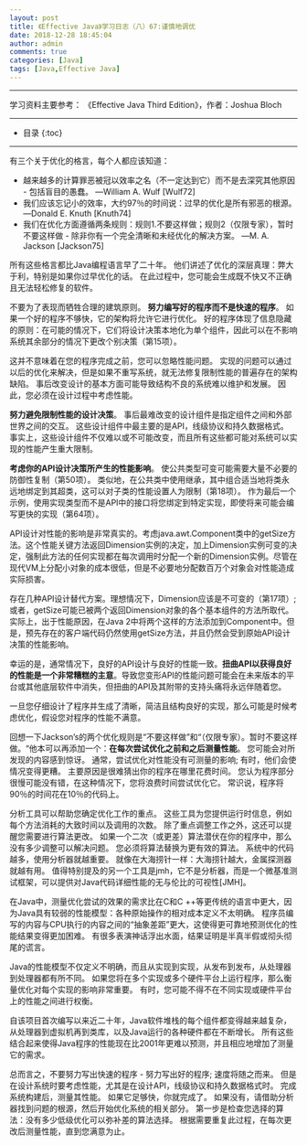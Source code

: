 ```yaml
---
layout: post
title: 《Effective Java》学习日志（八）67:谨慎地调优
date: 2018-12-28 18:45:04
author: admin
comments: true
categories: [Java]
tags: [Java,Effective Java]
---
```




<!-- more -->

------

学习资料主要参考： 《Effective Java Third Edition》，作者：Joshua Bloch

------




* 目录
{:toc}

------

有三个关于优化的格言，每个人都应该知道：

- 越来越多的计算罪恶被冠以效率之名（不一定达到它）而不是去深究其他原因 - 包括盲目的愚蠢。 —William A. Wulf [Wulf72]
- 我们应该忘记小的效率，大约97％的时间说：过早的优化是所有邪恶的根源。 —Donald E. Knuth [Knuth74]
- 我们在优化方面遵循两条规则：规则1.不要这样做；规则2（仅限专家），暂时不要这样做 - 除非你有一个完全清晰和未经优化的解决方案。 —M. A. Jackson [Jackson75]

所有这些格言都比Java编程语言早了二十年。 他们讲述了优化的深层真理：弊大于利，特别是如果你过早优化的话。 在此过程中，您可能会生成既不快又不正确且无法轻松修复的软件。

不要为了表现而牺牲合理的建筑原则。 **努力编写好的程序而不是快速的程序**。 如果一个好的程序不够快，它的架构将允许它进行优化。 好的程序体现了信息隐藏的原则：在可能的情况下，它们将设计决策本地化为单个组件，因此可以在不影响系统其余部分的情况下更改个别决策（第15项）。

这并不意味着在您的程序完成之前，您可以忽略性能问题。 实现的问题可以通过以后的优化来解决，但是如果不重写系统，就无法修复限制性能的普遍存在的架构缺陷。 事后改变设计的基本方面可能导致结构不良的系统难以维护和发展。 因此，您必须在设计过程中考虑性能。

**努力避免限制性能的设计决策**。 事后最难改变的设计组件是指定组件之间和外部世界之间的交互。 这些设计组件中最主要的是API，线级协议和持久数据格式。 事实上，这些设计组件不仅难以或不可能改变，而且所有这些都可能对系统可以实现的性能产生重大限制。

**考虑你的API设计决策所产生的性能影响**。 使公共类型可变可能需要大量不必要的防御性复制（第50项）。 类似地，在公共类中使用继承，其中组合适当地将类永远地绑定到其超类，这可以对子类的性能设置人为限制（第18项）。 作为最后一个示例，使用实现类型而不是API中的接口将您绑定到特定实现，即使将来可能会编写更快的实现（第64项）。

API设计对性能的影响是非常真实的。考虑java.awt.Component类中的getSize方法。这个性能关键方法返回Dimension实例的决定，加上Dimension实例可变的决定，强制此方法的任何实现都在每次调用时分配一个新的Dimension实例。尽管在现代VM上分配小对象的成本很低，但是不必要地分配数百万个对象会对性能造成实际损害。

存在几种API设计替代方案。理想情况下，Dimension应该是不可变的（第17项）;或者，getSize可能已被两个返回Dimension对象的各个基本组件的方法所取代。实际上，出于性能原因，在Java 2中将两个这样的方法添加到Component中。但是，预先存在的客户端代码仍然使用getSize方法，并且仍然会受到原始API设计决策的性能影响。

幸运的是，通常情况下，良好的API设计与良好的性能一致。**扭曲API以获得良好的性能是一个非常糟糕的主意**。导致您变形API的性能问题可能会在未来版本的平台或其他底层软件中消失，但扭曲的API及其附带的支持头痛将永远伴随着您。

一旦您仔细设计了程序并生成了清晰，简洁且结构良好的实现，那么可能是时候考虑优化，假设您对程序的性能不满意。

回想一下Jackson’s的两个优化规则是“不要这样做”和“（仅限专家）。暂时不要这样做。“他本可以再添加一个：**在每次尝试优化之前和之后测量性能**。 您可能会对所发现的内容感到惊讶。 通常，尝试优化对性能没有可测量的影响; 有时，他们会使情况变得更糟。 主要原因是很难猜出你的程序在哪里花费时间。 您认为程序部分很慢可能没有错，在这种情况下，您将浪费时间尝试优化它。 常识说，程序将90％的时间花在10％的代码上。

分析工具可以帮助您确定优化工作的重点。 这些工具为您提供运行时信息，例如每个方法消耗的大致时间以及调用的次数。 除了重点调整工作之外，这还可以提醒您需要进行算法更改。 如果一个二次（或更差）算法潜伏在你的程序中，那么没有多少调整可以解决问题。 您必须将算法替换为更有效的算法。 系统中的代码越多，使用分析器就越重要。 就像在大海捞针一样：大海捞针越大，金属探测器就越有用。 值得特别提及的另一个工具是jmh，它不是分析器，而是一个微基准测试框架，可以提供对Java代码详细性能的无与伦比的可视性[JMH]。

在Java中，测量优化尝试的效果的需求比在C和C ++等更传统的语言中更大，因为Java具有较弱的性能模型：各种原始操作的相对成本定义不太明确。 程序员编写的内容与CPU执行的内容之间的“抽象差距”更大，这使得更可靠地预测优化的性能结果变得更加困难。 有很多表演神话浮出水面，结果证明是半真半假或彻头彻尾的谎言。

Java的性能模型不仅定义不明确，而且从实现到实现，从发布到发布，从处理器到处理器都有所不同。 如果您将在多个实现或多个硬件平台上运行程序，那么衡量优化对每个实现的影响非常重要。 有时，您可能不得不在不同实现或硬件平台上的性能之间进行权衡。

自该项目首次编写以来近二十年，Java软件堆栈的每个组件都变得越来越复杂，从处理器到虚拟机再到类库，以及Java运行的各种硬件都在不断增长。 所有这些结合起来使得Java程序的性能现在比2001年更难以预测，并且相应地增加了测量它的需求。

总而言之，不要努力写出快速的程序 - 努力写出好的程序; 速度将随之而来。 但是在设计系统时要考虑性能，尤其是在设计API，线级协议和持久数据格式时。 完成系统构建后，测量其性能。 如果它足够快，你就完成了。 如果没有，请借助分析器找到问题的根源，然后开始优化系统的相关部分。 第一步是检查您选择的算法：没有多少低级优化可以弥补差的算法选择。 根据需要重复此过程，在每次更改后测量性能，直到您满意为止。















